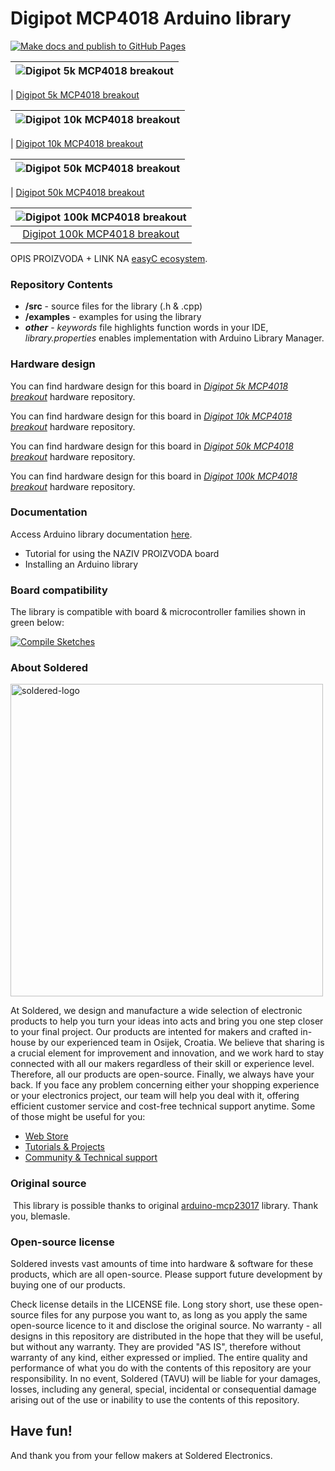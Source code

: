 # Digipot MCP4018 Arduino library

[![Make docs and publish to GitHub Pages](https://github.com/SolderedElectronics/Soldered-Digipot-MCP4018-Arduino-Library/actions/workflows/make_docs.yml/badge.svg?branch=dev)](https://github.com/SolderedElectronics/Soldered-Digipot-MCP4018-Arduino-Library/actions/workflows/make_docs.yml)

| ![Digipot 5k MCP4018 breakout](https://upload.wikimedia.org/wikipedia/commons/8/8f/Example_image.svg) |
| :---------------------------------------------------------------------------------------------------: |

| [Digipot 5k MCP4018 breakout](https://www.solde.red/333090)

| ![Digipot 10k MCP4018 breakout](https://upload.wikimedia.org/wikipedia/commons/8/8f/Example_image.svg) |
| :----------------------------------------------------------------------------------------------------: |

| [Digipot 10k MCP4018 breakout](https://www.solde.red/333091)

| ![Digipot 50k MCP4018 breakout](https://upload.wikimedia.org/wikipedia/commons/8/8f/Example_image.svg) |
| :----------------------------------------------------------------------------------------------------: |

| [Digipot 50k MCP4018 breakout](https://www.solde.red/333092)

| ![Digipot 100k MCP4018 breakout](https://upload.wikimedia.org/wikipedia/commons/8/8f/Example_image.svg) |
| :-----------------------------------------------------------------------------------------------------: |
|                      [Digipot 100k MCP4018 breakout](https://www.solde.red/333093)                      |

OPIS PROIZVODA + LINK NA [easyC ecosystem](https://www.soldered.com/en/easyC).

### Repository Contents

- **/src** - source files for the library (.h & .cpp)
- **/examples** - examples for using the library
- **_other_** - _keywords_ file highlights function words in your IDE, _library.properties_ enables implementation with Arduino Library Manager.

### Hardware design

You can find hardware design for this board in [_Digipot 5k MCP4018 breakout_](https://github.com/SolderedElectronics/Digipot-5k-MCP4018-breakout-hardware-design) hardware repository.

You can find hardware design for this board in [_Digipot 10k MCP4018 breakout_](https://github.com/SolderedElectronics/Digipot-10k-MCP4018-breakout-hardware-design) hardware repository.

You can find hardware design for this board in [_Digipot 50k MCP4018 breakout_](https://github.com/SolderedElectronics/Digipot-50k-MCP4018-breakout-hardware-design) hardware repository.

You can find hardware design for this board in [_Digipot 100k MCP4018 breakout_](https://github.com/SolderedElectronics/Digipot-100k-MCP4018-breakout-hardware-design) hardware repository.

### Documentation

Access Arduino library documentation [here](https://SolderedElectronics.github.io/Soldered-Digipot-MCP4018-Arduino-Library/).

- Tutorial for using the NAZIV PROIZVODA board
- Installing an Arduino library

### Board compatibility

The library is compatible with board & microcontroller families shown in green below:

[![Compile Sketches](http://github-actions.40ants.com/e-radionicacom/Soldered-Digipot-MCP4018-Arduino-Library/matrix.svg?branch=dev&only=Compile%20Sketches)](https://github.com/SolderedElectronics/Soldered-Digipot-MCP4018-Arduino-Library/actions/workflows/compile_test.yml)

### About Soldered

<img src="https://raw.githubusercontent.com/e-radionicacom/Soldered-Digipot-MCP4018-Arduino-Library/dev/extras/Soldered-logo-color.png" alt="soldered-logo" width="500"/>

At Soldered, we design and manufacture a wide selection of electronic products to help you turn your ideas into acts and bring you one step closer to your final project. Our products are intented for makers and crafted in-house by our experienced team in Osijek, Croatia. We believe that sharing is a crucial element for improvement and innovation, and we work hard to stay connected with all our makers regardless of their skill or experience level. Therefore, all our products are open-source. Finally, we always have your back. If you face any problem concerning either your shopping experience or your electronics project, our team will help you deal with it, offering efficient customer service and cost-free technical support anytime. Some of those might be useful for you:

- [Web Store](https://www.soldered.com/shop)
- [Tutorials & Projects](https://soldered.com/learn)
- [Community & Technical support](https://soldered.com/community)

### Original source

​
This library is possible thanks to original [arduino-mcp23017](https://github.com/blemasle/arduino-mcp23017) library. Thank you, blemasle.

### Open-source license

Soldered invests vast amounts of time into hardware & software for these products, which are all open-source. Please support future development by buying one of our products.

Check license details in the LICENSE file. Long story short, use these open-source files for any purpose you want to, as long as you apply the same open-source licence to it and disclose the original source. No warranty - all designs in this repository are distributed in the hope that they will be useful, but without any warranty. They are provided "AS IS", therefore without warranty of any kind, either expressed or implied. The entire quality and performance of what you do with the contents of this repository are your responsibility. In no event, Soldered (TAVU) will be liable for your damages, losses, including any general, special, incidental or consequential damage arising out of the use or inability to use the contents of this repository.

## Have fun!

And thank you from your fellow makers at Soldered Electronics.
